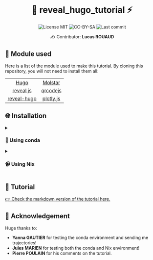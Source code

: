 <div align="center">

# 🦙 reveal_hugo_tutorial ⚡

![License MIT](https://img.shields.io/badge/License-MIT-green)
![CC-BY-SA](https://img.shields.io/badge/License-CC%E2%80%91BY%E2%80%91SA-green)
![Last commit](https://img.shields.io/github/last-commit/FilouPlains/reveal_hugo_tutorial.svg)

✍️ Contributor: **Lucas ROUAUD**

</div>

## 🌳 Module used

Here is a list of the module used to make this tutorial. By cloning this repository,
you will not need to install them all:

|                                                         |                                                     |
| :-----------------------------------------------------: | :-------------------------------------------------: |
|               [Hugo](https://gohugo.io/)                |           [Molstar](https://molstar.org/)           |
|           [reveal.js](https://revealjs.com/)            | [qrcodejs](https://davidshimjs.github.io/qrcodejs/) |
| [reveal-hugo](https://github.com/joshed-io/reveal-hugo) |          [plotly.js](https://plotly.com/)           |

## 🌐 Installation

<details>
<summary><h3>🐍 Using conda</h3></summary>

You will need [miniconda](https://docs.anaconda.com/miniconda/) to proceed to the next installation:

```bash
# Clone this repository.
git clone --recurse-submodules -j8 https://github.com/FilouPlains/reveal_hugo_tutorial.git
cd reveal_hugo_tutorial

# Install Hugo and Plotly using miniconda.
conda env create -f env/environment.yml

# Activate the conda environment.
conda activate reveal-hugo

# Launch the presentation.
hugo server --renderStaticToDisk -p 1313
```

When the presentation is running, go, using your favorite web navigator,
on this next URL to see the “presentation hub”: [http://localhost:1313/](http://localhost:1313/).
</details>

<details>
<summary><h3>📹 Using Nix</h3></summary>

<details>
<summary><h4>🔸 Installing Nix for multi-user</h4></summary>

Download [Nix](https://nixos.org/download/) and set it up like that for multi-user:

```bash
sh <(curl -L https://nixos.org/nix/install) --daemon
```

> **📝 Note**
> 
> You can also enable it for single user like that:
>
> ```bash
> sh <(curl -L https://nixos.org/nix/install) --no-daemon
> ```

</details>

<details>
<summary><h4>🔸 Enabling `flakes` and `nix-command`</h4></summary>

To enable `flakes` and `nix-command`, you can launch these commands:

```bash
# Create nix config directory.
mkdir --parents ~/.config/nix

# Enable `flakes` by adding `experimental-features = nix-command flakes` to
# `/etc/nix/nix.conf`.
grep --quiet "flakes" ~/.config/nix/nix.conf \   
    && echo "Flakes already enable." \   
    || echo "experimental-features = nix-command flakes" >> ~/.config/nix/nix.conf
```

</details>

<details>
<summary><h4>🔸 Installing and using `reveal_hugo_tutorial`</h4></summary>

> **⚠️ Warning**
> 
> Do not forget to close your terminal et reopen it to enable fully nix!

```bash
# Clone this repository.
git clone --recurse-submodules -j8 https://github.com/FilouPlains/reveal_hugo_tutorial.git
cd reveal_hugo_tutorial

# Activate the Nix environment.
nix develop ${PWD}/env

### # Or you can do:
### cd env/
### nix develop

# Launch the presentation.
serve
```

> **📝 Note**
> 
> The last command is an alias create when activating the Nix environment. Basically it launch
> these commands:
> 
> ```bash
> # Open your brower to see the “presentation hub”.
> xdg-open http://localhost:1313/
> # Launch the presentation
> hugo server --renderStaticToDisk -p 1313
> ```

If your browser load to quick, wait that hugo is fully launch and refresh the page. If the
browser does not open correctly, open manually your brower and go to this next URL to see
the “presentation hub”: [http://localhost:1313/](http://localhost:1313/).

</details>
</details>

## 📰 Tutorial

[👉 Check the markdown version of the tutorial here.](https://github.com/FilouPlains/reveal_hugo_tutorial/blob/main/tutorial.md)

## 🙇 Acknowledgement

Huge thanks to:

- **Yanna GAUTIER** for testing the conda environment and sending me trajectories!
- **Jules MARIEN** for testing both the conda and Nix environment!
- **Pierre POULAIN** for his comments on the tutorial.
